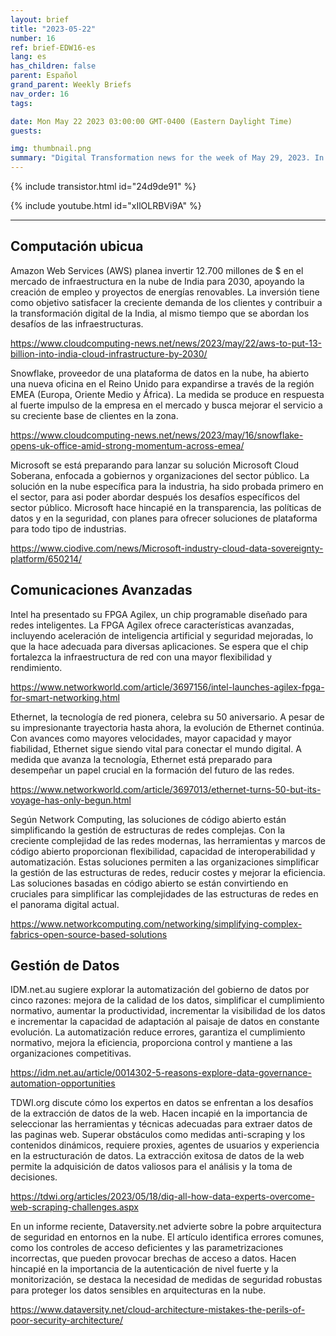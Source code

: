```yaml
---
layout: brief
title: "2023-05-22"
number: 16
ref: brief-EDW16-es
lang: es
has_children: false
parent: Español
grand_parent: Weekly Briefs
nav_order: 16
tags:

date: Mon May 22 2023 03:00:00 GMT-0400 (Eastern Daylight Time)
guests:

img: thumbnail.png
summary: "Digital Transformation news for the week of May 29, 2023. In this episode."
---
```


{% include transistor.html id="24d9de91" %}



{% include youtube.html id="xIlOLRBVi9A" %}

---

## Computación ubicua

Amazon Web Services (AWS) planea invertir 12.700 millones de $ en el mercado de infraestructura en la nube de India para 2030, apoyando la creación de empleo y proyectos de energías renovables. La inversión tiene como objetivo satisfacer la creciente demanda de los clientes y contribuir a la transformación digital de la India, al mismo tiempo que se abordan los desafíos de las infraestructuras.

[https://www.cloudcomputing-news.net/news/2023/may/22/aws-to-put-13-billion-into-india-cloud-infrastructure-by-2030/
](https://www.cloudcomputing-news.net/news/2023/may/22/aws-to-put-13-billion-into-india-cloud-infrastructure-by-2030/)

Snowflake, proveedor de una plataforma de datos en la nube, ha abierto una nueva oficina en el Reino Unido para expandirse a través de la región EMEA (Europa, Oriente Medio y África). La medida se produce en respuesta al fuerte impulso de la empresa en el mercado y busca mejorar el servicio a su creciente base de clientes en la zona.

[https://www.cloudcomputing-news.net/news/2023/may/16/snowflake-opens-uk-office-amid-strong-momentum-across-emea/
](https://www.cloudcomputing-news.net/news/2023/may/16/snowflake-opens-uk-office-amid-strong-momentum-across-emea/)

Microsoft se está preparando para lanzar su solución Microsoft Cloud Soberana, enfocada a gobiernos y organizaciones del sector público. La solución en la nube específica para la industria, ha sido probada primero en el sector, para asi poder abordar después los desafíos específicos del sector público. Microsoft hace hincapié en la transparencia, las políticas de datos y en la seguridad, con planes para ofrecer soluciones de plataforma para todo tipo de industrias.

[https://www.ciodive.com/news/Microsoft-industry-cloud-data-sovereignty-platform/650214/
](https://www.ciodive.com/news/Microsoft-industry-cloud-data-sovereignty-platform/650214/)

## Comunicaciones Avanzadas

Intel ha presentado su FPGA Agilex, un chip programable diseñado para redes inteligentes. La FPGA Agilex ofrece características avanzadas, incluyendo aceleración de inteligencia artificial y seguridad mejoradas, lo que la hace adecuada para diversas aplicaciones. Se espera que el chip fortalezca la infraestructura de red con una mayor flexibilidad y rendimiento.

[https://www.networkworld.com/article/3697156/intel-launches-agilex-fpga-for-smart-networking.html
](https://www.networkworld.com/article/3697156/intel-launches-agilex-fpga-for-smart-networking.html)

Ethernet, la tecnología de red pionera, celebra su 50 aniversario. A pesar de su impresionante trayectoria hasta ahora, la evolución de Ethernet continúa. Con avances como mayores velocidades, mayor capacidad y mayor fiabilidad, Ethernet sigue siendo vital para conectar el mundo digital. A medida que avanza la tecnología, Ethernet está preparado para desempeñar un papel crucial en la formación del futuro de las redes.

[https://www.networkworld.com/article/3697013/ethernet-turns-50-but-its-voyage-has-only-begun.html
](https://www.networkworld.com/article/3697013/ethernet-turns-50-but-its-voyage-has-only-begun.html)

Según Network Computing, las soluciones de código abierto están simplificando la gestión de estructuras de redes complejas. Con la creciente complejidad de las redes modernas, las herramientas y marcos de código abierto proporcionan flexibilidad, capacidad de interoperabilidad y automatización. Estas soluciones permiten a las organizaciones simplificar la gestión de las estructuras de redes, reducir costes y mejorar la eficiencia. Las soluciones basadas en código abierto se están convirtiendo en cruciales para simplificar las complejidades de las estructuras de redes en el panorama digital actual.

[https://www.networkcomputing.com/networking/simplifying-complex-fabrics-open-source-based-solutions
](https://www.networkcomputing.com/networking/simplifying-complex-fabrics-open-source-based-solutions)

## Gestión de Datos

IDM.net.au sugiere explorar la automatización del gobierno de datos por cinco razones: mejora de la calidad de los datos, simplificar el cumplimiento normativo, aumentar la productividad, incrementar la visibilidad de los datos e incrementar la capacidad de adaptación al paisaje de datos en constante evolución. La automatización reduce errores, garantiza el cumplimiento normativo, mejora la eficiencia, proporciona control y mantiene a las organizaciones competitivas.

[https://idm.net.au/article/0014302-5-reasons-explore-data-governance-automation-opportunities
](https://idm.net.au/article/0014302-5-reasons-explore-data-governance-automation-opportunities)

TDWI.org discute cómo los expertos en datos se enfrentan a los desafíos de la extracción de datos de la web. Hacen incapié en la importancia de seleccionar las herramientas y técnicas adecuadas para extraer datos de las paginas web. Superar obstáculos como medidas anti-scraping y los contenidos dinámicos, requiere proxies, agentes de usuarios y experiencia en la estructuración de datos. La extracción exitosa de datos de la web permite la adquisición de datos valiosos para el análisis y la toma de decisiones.

[https://tdwi.org/articles/2023/05/18/diq-all-how-data-experts-overcome-web-scraping-challenges.aspx
](https://tdwi.org/articles/2023/05/18/diq-all-how-data-experts-overcome-web-scraping-challenges.aspx)

En un informe reciente, Dataversity.net advierte sobre la pobre arquitectura de seguridad en entornos en la nube. El artículo identifica errores comunes, como los controles de acceso deficientes y las parametrizaciones incorrectas, que pueden provocar brechas de acceso a datos. Hacen hincapié en la importancia de la autenticación de nivel fuerte y la monitorización, se destaca la necesidad de medidas de seguridad robustas para proteger los datos sensibles en arquitecturas en la nube.

[https://www.dataversity.net/cloud-architecture-mistakes-the-perils-of-poor-security-architecture/
](https://www.dataversity.net/cloud-architecture-mistakes-the-perils-of-poor-security-architecture/)

